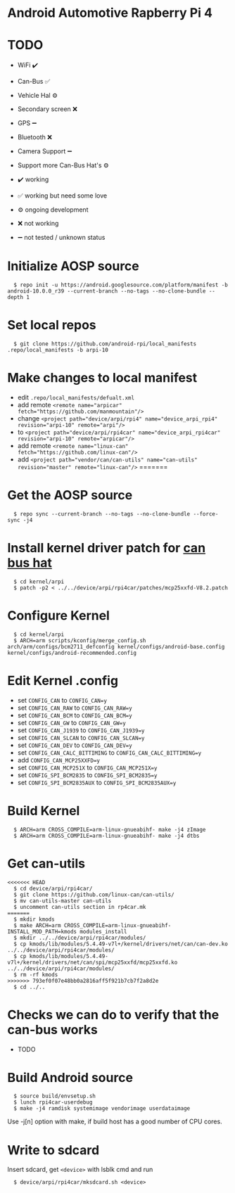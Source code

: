# Android Automotive Rapberry Pi 4 

# TODO
  * WiFi ✔️
  * Can-Bus ✅
  * Vehicle Hal ⚙️
  * Secondary screen ❌
  * GPS ➖
  * Bluetooth ❌
  * Camera Support ➖
  * Support more Can-Bus Hat's ⚙️

  * ✔️ working
  * ✅ working but need some love
  * ⚙️ ongoing development
  * ❌ not working
  * ➖ not tested / unknown status

# Initialize AOSP source
```
  $ repo init -u https://android.googlesource.com/platform/manifest -b android-10.0.0_r39 --current-branch --no-tags --no-clone-bundle --depth 1
```
# Set local repos
```
  $ git clone https://github.com/android-rpi/local_manifests .repo/local_manifests -b arpi-10
```

# Make changes to local manifest
  * edit `.repo/local_manifests/defualt.xml`
  * add remote `<remote name="arpicar" fetch="https://github.com/manmountain"/>`
  * change `<project path="device/arpi/rpi4" name="device_arpi_rpi4" revision="arpi-10" remote="arpi"/>`
  * to `<project path="device/arpi/rpi4car" name="device_arpi_rpi4car" revision="arpi-10" remote="arpicar"/>`
  * add remote `<remote name="linux-can" fetch="https://github.com/linux-can"/>`
  * add `<project path="vendor/can/can-utils" name="can-utils" revision="master" remote="linux-can"/>`
=======

# Get the AOSP source 
```
  $ repo sync --current-branch --no-tags --no-clone-bundle --force-sync -j4
```

# Install kernel driver patch for [can bus hat](https://www.seeedstudio.com/2-Channel-CAN-BUS-FD-Shield-for-Raspberry-Pi-p-4072.html)
```
  $ cd kernel/arpi
  $ patch -p2 < ../../device/arpi/rpi4car/patches/mcp25xxfd-V8.2.patch
```

# Configure Kernel
```
  $ cd kernel/arpi
  $ ARCH=arm scripts/kconfig/merge_config.sh arch/arm/configs/bcm2711_defconfig kernel/configs/android-base.config kernel/configs/android-recommended.config
```

# Edit Kernel .config
  * set `CONFIG_CAN` to `CONFIG_CAN=y`
  * set `CONFIG_CAN_RAW` to `CONFIG_CAN_RAW=y`
  * set `CONFIG_CAN_BCM` to `CONFIG_CAN_BCM=y`
  * set `CONFIG_CAN_GW` to `CONFIG_CAN_GW=y`
  * set `CONFIG_CAN_J1939` to `CONFIG_CAN_J1939=y`
  * set `CONFIG_CAN_SLCAN` to `CONFIG_CAN_SLCAN=y`
  * set `CONFIG_CAN_DEV` to `CONFIG_CAN_DEV=y`
  * set `CONFIG_CAN_CALC_BITTIMING` to `CONFIG_CAN_CALC_BITTIMING=y`
  * add `CONFIG_CAN_MCP25XXFD=y`
  * set `CONFIG_CAN_MCP251X` to `CONFIG_CAN_MCP251X=y`
  * set `CONFIG_SPI_BCM2835` to `CONFIG_SPI_BCM2835=y`
  * set `CONFIG_SPI_BCM2835AUX` to `CONFIG_SPI_BCM2835AUX=y`

# Build Kernel
```
  $ ARCH=arm CROSS_COMPILE=arm-linux-gnueabihf- make -j4 zImage
  $ ARCH=arm CROSS_COMPILE=arm-linux-gnueabihf- make -j4 dtbs
```

# Get can-utils
```
<<<<<<< HEAD
  $ cd device/arpi/rpi4car/
  $ git clone https://github.com/linux-can/can-utils/
  $ mv can-utils-master can-utils
  $ uncomment can-utils section in rp4car.mk
=======
  $ mkdir kmods
  $ make ARCH=arm CROSS_COMPILE=arm-linux-gnueabihf- INSTALL_MOD_PATH=kmods modules_install
  $ mkdir ../../device/arpi/rpi4car/modules/
  $ cp kmods/lib/modules/5.4.49-v7l+/kernel/drivers/net/can/can-dev.ko ../../device/arpi/rpi4car/modules/
  $ cp kmods/lib/modules/5.4.49-v7l+/kernel/drivers/net/can/spi/mcp25xxfd/mcp25xxfd.ko ../../device/arpi/rpi4car/modules/
  $ rm -rf kmods
>>>>>>> 793ef0f07e48bb0a2816aff5f921b7cb7f2a8d2e
  $ cd ../..
```

# Checks we can do to verify that the can-bus works
  * TODO

# Build Android source
```
  $ source build/envsetup.sh
  $ lunch rpi4car-userdebug
  $ make -j4 ramdisk systemimage vendorimage userdataimage
```
 Use -j[n] option with make, if build host has a good number of CPU cores.

# Write to sdcard
 Insert sdcard, get `<device>` with lsblk cmd and run
```
  $ device/arpi/rpi4car/mksdcard.sh <device>
```


